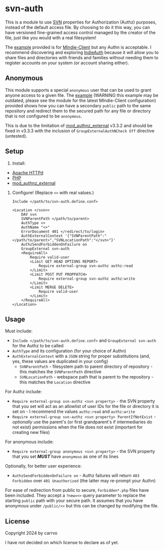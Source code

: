 # svn-auth

This is a module to use [SVN](https://svnbook.red-bean.com/) properties
for Authorization (Authz) purposes, instead of the default access file.
By choosing to do it this way, you can have versioned fine-grained access control
managed by the creator of the file, just like you would with a real filesystem!

The [example](svn-auth.MIndie-Client.example.conf) provided
is for [MIndie-Client](https://github.com/carrvo/mindie-client)
but any Authn is acceptable.
I recommend discovering and exploring [IndieAuth](https://indieweb.org/IndieAuth)
because it will allow you to share files and directories with friends and families
without needing them to register accounts on your system (or account sharing either).

## Anonymous

This module supports a special `anonymous` user that can be used to grant anyone
access to a given file.
The [example](svn-auth.MIndie-Client.example.conf) (WARNING this example may be outdated,
please see the module for the latest MIndie-Client configuration) provided
shows how you can have a secondary `public` path to the same repository
and redirect them to the secured path for any file or directory
that is not configured to be `anonymous`.

This is due to the limitation of [mod_authnz_external](https://github.com/phokz/mod-auth-external) v3.3.2
and should be fixed in v3.3.3 with the inclusion of `GroupExternalAuthNCheck Off` directive (untested).

## Setup

1. Install:
- [Apache HTTPd](https://httpd.apache.org/)
- [PHP](https://www.php.net/)
- [mod_authnz_external](https://github.com/phokz/mod-auth-external)
1. Configure! (Replace `<>` with real values.)
    ```
    Include </path/to/svn-auth.define.conf>

    <Location </svn>>
	    DAV svn
	    SVNParentPath </path/to/parent>
	    AuthType <>
	    AuthName "<>"
	    ErrorDocument 401 </redirect/to/login>
	    AuthExternalContext '{"SVNParentPath":"</path/to/parent>","SVNLocationPath":"</svn>"}'
	    AuthzSendForbiddenOnFailure on
	    GroupExternal svn-auth
	    <RequireAll>
		    Require valid-user
		    <Limit GET HEAD OPTIONS REPORT>
			    Require external-group svn-authz authz:read
		    </Limit>
		    <Limit POST PUT PROPPATCH>
			    Require external-group svn-authz authz:write
		    </Limit>
		    <Limit MERGE DELETE>
		        Require valid-user
		    </Limit>
	    </RequireAll>
    </Location>
    ```

## Usage

Must include:
- `Include </path/to/svn-auth.define.conf>` and `GroupExternal svn-auth` for the Authz to be called
- `AuthType` and its configuration (for your choice of Authn)
- `AuthExternalContext` with a `JSON` string for proper substitutions (and, yes, these values are duplicated in your config)
    - `SVNParentPath` - filesystem path to parent directory of repository - this matches the `SVNParentPath` directive
    - `SVNLocationPath` - webspace path that is parent to the repository - this matches the `Location` directive

For Authz include:
- `Require external-group svn-authz <svn property>` - the SVN property that you set will act as an allowlist of user IDs for the file or directory it is set on - I recommend the values `authz:read` and `authz:write`
- `Require external-group svn-authz <svn property> ParentIfNotExist` - *optionally* use the parent's (or first grandparent's if intermediaries do not exist) permissions when the file does not exist (important for creating new files)

For anonymous include:
- `Require external-group anonymous <svn property>` - the SVN property that you set ***MUST*** have `anonymous` as one of its lines

Optionally, for better user experience:
- `AuthzSendForbiddenOnFailure on` - Authz failures will return `403 Forbidden` over `401 Unauthorized` (the latter may re-prompt your Authn)

For ease of redirection from public to secure, `Forbidden*.php` files have been included. They accept a `?new=<>` query parameter to replace the starting `public` path with your secure path. It assumes that you have anonymous under `/public/<>` but this can be changed by modifying the file.

## License

Copyright 2024 by carrvo

I have not decided on which license to declare as of yet.

